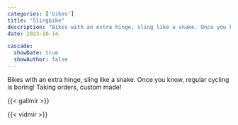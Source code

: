 ```yaml
---
categories: ['bikes']
title: "Slingbike"
description: "Bikes with an extra hinge, sling like a snake. Once you know, regular cycling is boring! Taking orders, custom made!"
date: 2023-10-14

cascade:
  showDate: true
  showAuthor: false
---
```


Bikes with an extra hinge, sling like a snake. Once you know, regular cycling is boring! Taking orders, custom made!

{{< gallmir >}}

{{< vidmir >}}
